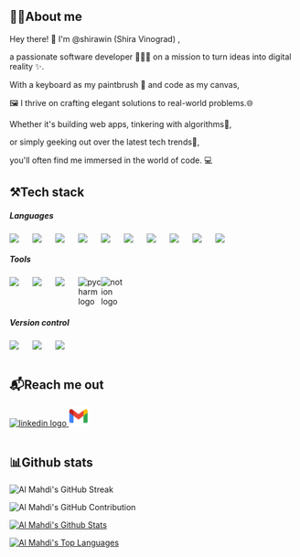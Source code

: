 ## 👩‍💻About me
<div>
  <p>Hey there! 👋 I'm @shirawin (Shira Vinograd) ,</p>
  <p>a passionate software developer 👩🏻‍💻 on a mission to turn ideas into digital reality ✨. </p>
  <p>With a keyboard as my paintbrush 🎨 and code as my canvas,</p>
  <p>🖼 I thrive on crafting elegant solutions to real-world problems.🌐</p>
  <p>Whether it's building web apps, tinkering with algorithms🧐, </p>
  <p>or simply geeking out over the latest tech trends💫,</p>
  <p>you'll often find me immersed in the world of code. 💻</p>
</div>

## ⚒Tech stack

##### Languages

<div style="display: flex">
  <img src="https://cdn.jsdelivr.net/gh/devicons/devicon/icons/react/react-original.svg" width="40px" />
  <img src="https://cdn.jsdelivr.net/gh/devicons/devicon/icons/angular/angular-original.svg" width="40px" />
  <img src="https://cdn.jsdelivr.net/gh/devicons/devicon/icons/csharp/csharp-original.svg" width="40px" />
  <img src="https://cdn.jsdelivr.net/gh/devicons/devicon/icons/javascript/javascript-original.svg" width="40px" />
  <img src="https://cdn.jsdelivr.net/gh/devicons/devicon/icons/typescript/typescript-original.svg" width="40px" />
  <img src="https://cdn.jsdelivr.net/gh/devicons/devicon/icons/python/python-original.svg" width="40px" />
  <img src="https://cdn.jsdelivr.net/gh/devicons/devicon/icons/html5/html5-original-wordmark.svg"  width="40px"/>
  <img src="https://cdn.jsdelivr.net/gh/devicons/devicon/icons/css3/css3-original-wordmark.svg" width="40px" />
  <img src="https://cdn.jsdelivr.net/gh/devicons/devicon/icons/microsoftsqlserver/microsoftsqlserver-plain.svg" width="40px" />
  <img src="https://cdn.jsdelivr.net/gh/devicons/devicon/icons/postgresql/postgresql-original-wordmark.svg" width="40px"/>
</div>

##### Tools

<div style="display: flex">
  <img src="https://cdn.jsdelivr.net/gh/devicons/devicon/icons/vscode/vscode-original.svg" width="40px" />
  <img src="https://cdn.jsdelivr.net/gh/devicons/devicon/icons/visualstudio/visualstudio-original.svg" width="40px" />
  <img src="https://cdn.jsdelivr.net/gh/devicons/devicon/icons/postman/postman-original.svg" width="40px" />
  <img src="https://cdn.jsdelivr.net/gh/devicons/devicon/icons/pycharm/pycharm-original.svg" width="40px" alt="pycharm logo"  />
  <img src="https://cdn.jsdelivr.net/gh/devicons/devicon/icons/notion/notion-original.svg" width="40px" alt="notion logo"  />
</div>

##### Version control
<div style="display: flex">
  <img src="https://cdn.jsdelivr.net/gh/devicons/devicon/icons/git/git-original.svg" width="40px" / />
  <img src="https://cdn.jsdelivr.net/gh/devicons/devicon/icons/github/github-original.svg" width="40px" / />
  <img src="https://upload.wikimedia.org/wikipedia/commons/thumb/2/22/Apache_Subversion_logo.svg/1200px-Apache_Subversion_logo.svg.png" width="40px" />
</div>
</br>

## 📬Reach me out
<div align="left">
  <a href="https://www.linkedin.com/in/shiravinograd/" target="_blank">
    <img src="https://cdn.jsdelivr.net/gh/devicons/devicon/icons/linkedin/linkedin-original.svg" height="35" alt="linkedin logo"  />
  </a>
    <a href="shv1891@gmail.com" target="_blank">
      <img src="https://raw.githubusercontent.com/github/explore/8f19e4dbbf13418dc1b1d58bb265953553c15a46/topics/gmail/gmail.png" height="35" alt="gmail logo"  />
  </a>
</div>

</div>

</br>
<h2>📊Github stats </h2>

<p>
    <img src="https://github-readme-streak-stats.herokuapp.com/?user=shirawin&theme=radical&border=7F3FBF&background=0D1117" alt="Al Mahdi's GitHub Streak" />
</p>

<p>
    <img src="https://github-profile-summary-cards.vercel.app/api/cards/profile-details?username=shirawin&theme=radical" alt="Al Mahdi's GitHub Contribution" />
</p>

<p>
    <a href="https://github.com/shirawin">
        <img alt="Al Mahdi's Github Stats" src="https://denvercoder1-github-readme-stats.vercel.app/api?username=shirawin&show_icons=true&count_private=true&theme=react&border_color=7F3FBF&bg_color=0D1117&title_color=F85D7F&icon_color=F8D866" height="192px" />
    </a>
</p>
<p>
    <a href="https://github.com/shirawin">
        <img alt="Al Mahdi's Top Languages" src="https://denvercoder1-github-readme-stats.vercel.app/api/top-langs/?username=shirawin&langs_count=20&layout=compact&theme=react&border_color=7F3FBF&bg_color=0D1117&title_color=F85D7F&icon_color=F8D866" height="192px" />
    </a>
</p>

###

